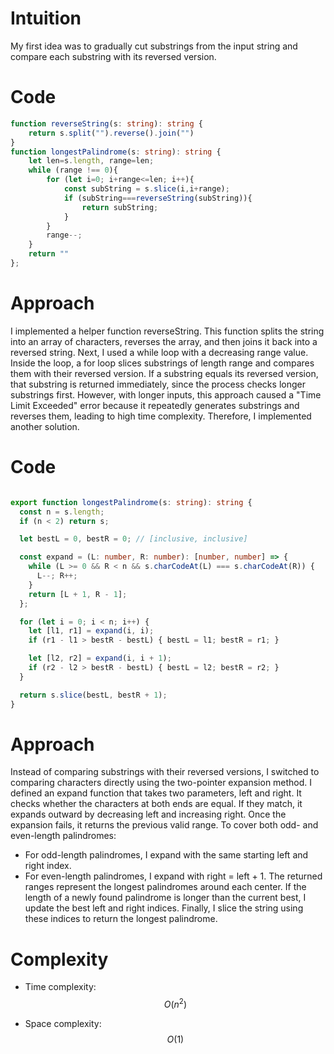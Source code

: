 # Intuition
<!-- Describe your first thoughts on how to solve this problem. -->
My first idea was to gradually cut substrings from the input string and compare each substring with its reversed version.
# Code
```typescript []
function reverseString(s: string): string {
    return s.split("").reverse().join("")
}
function longestPalindrome(s: string): string {
    let len=s.length, range=len;
    while (range !== 0){
        for (let i=0; i+range<=len; i++){
            const subString = s.slice(i,i+range);
            if (subString===reverseString(subString)){
                return subString;
            }
        }
        range--;
    }
    return ""
};
```
# Approach
<!-- Describe your approach to solving the problem. -->
I implemented a helper function reverseString. This function splits the string into an array of characters, reverses the array, and then joins it back into a reversed string.
Next, I used a while loop with a decreasing range value. Inside the loop, a for loop slices substrings of length range and compares them with their reversed version. If a substring equals its reversed version, that substring is returned immediately, since the process checks longer substrings first.
However, with longer inputs, this approach caused a "Time Limit Exceeded" error because it repeatedly generates substrings and reverses them, leading to high time complexity.
Therefore, I implemented another solution.
# Code
```typescript []

export function longestPalindrome(s: string): string {
  const n = s.length;
  if (n < 2) return s;

  let bestL = 0, bestR = 0; // [inclusive, inclusive]

  const expand = (L: number, R: number): [number, number] => {
    while (L >= 0 && R < n && s.charCodeAt(L) === s.charCodeAt(R)) {
      L--; R++;
    }
    return [L + 1, R - 1];
  };

  for (let i = 0; i < n; i++) {
    let [l1, r1] = expand(i, i);
    if (r1 - l1 > bestR - bestL) { bestL = l1; bestR = r1; }

    let [l2, r2] = expand(i, i + 1);
    if (r2 - l2 > bestR - bestL) { bestL = l2; bestR = r2; }
  }

  return s.slice(bestL, bestR + 1);
}
```
# Approach
<!-- Describe your approach to solving the problem. -->
Instead of comparing substrings with their reversed versions, I switched to comparing characters directly using the two-pointer expansion method.
I defined an expand function that takes two parameters, left and right. It checks whether the characters at both ends are equal. If they match, it expands outward by decreasing left and increasing right. Once the expansion fails, it returns the previous valid range.
To cover both odd- and even-length palindromes:
- For odd-length palindromes, I expand with the same starting left and right index.
- For even-length palindromes, I expand with right = left + 1.
The returned ranges represent the longest palindromes around each center. If the length of a newly found palindrome is longer than the current best, I update the best left and right indices.
Finally, I slice the string using these indices to return the longest palindrome.

# Complexity
- Time complexity:
$$O(n^2)$$

- Space complexity:
$$O(1)$$

